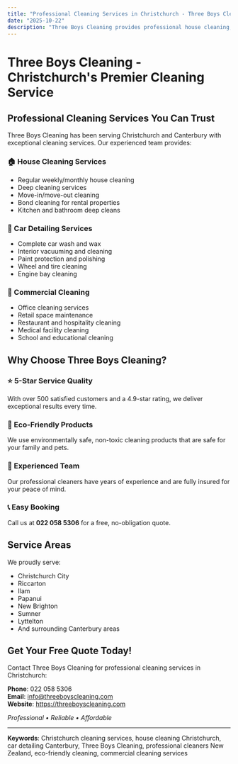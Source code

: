```yaml
---
title: "Professional Cleaning Services in Christchurch - Three Boys Cleaning"
date: "2025-10-22"
description: "Three Boys Cleaning provides professional house cleaning, car detailing, and commercial cleaning services in Christchurch, New Zealand. Get your free quote today!"
---
```


# Three Boys Cleaning - Christchurch's Premier Cleaning Service

## Professional Cleaning Services You Can Trust

Three Boys Cleaning has been serving Christchurch and Canterbury with exceptional cleaning services. Our experienced team provides:

### 🏠 House Cleaning Services
- Regular weekly/monthly house cleaning
- Deep cleaning services
- Move-in/move-out cleaning
- Bond cleaning for rental properties
- Kitchen and bathroom deep cleans

### 🚗 Car Detailing Services
- Complete car wash and wax
- Interior vacuuming and cleaning
- Paint protection and polishing
- Wheel and tire cleaning
- Engine bay cleaning

### 🏢 Commercial Cleaning
- Office cleaning services
- Retail space maintenance
- Restaurant and hospitality cleaning
- Medical facility cleaning
- School and educational cleaning

## Why Choose Three Boys Cleaning?

### ⭐ 5-Star Service Quality
With over 500 satisfied customers and a 4.9-star rating, we deliver exceptional results every time.

### 🌿 Eco-Friendly Products
We use environmentally safe, non-toxic cleaning products that are safe for your family and pets.

### 💪 Experienced Team
Our professional cleaners have years of experience and are fully insured for your peace of mind.

### 📞 Easy Booking
Call us at **022 058 5306** for a free, no-obligation quote.

## Service Areas

We proudly serve:
- Christchurch City
- Riccarton
- Ilam
- Papanui
- New Brighton
- Sumner
- Lyttelton
- And surrounding Canterbury areas

## Get Your Free Quote Today!

Contact Three Boys Cleaning for professional cleaning services in Christchurch:

**Phone**: 022 058 5306  
**Email**: info@threeboyscleaning.com  
**Website**: https://threeboyscleaning.com

*Professional • Reliable • Affordable*

---

**Keywords**: Christchurch cleaning services, house cleaning Christchurch, car detailing Canterbury, Three Boys Cleaning, professional cleaners New Zealand, eco-friendly cleaning, commercial cleaning services